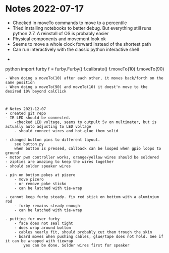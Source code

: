 # Notes 2022-07-17
- Checked in moveTo commands to move to a percentile
- Tried installing notebooks to better debug. But everything still runs python 2.7. A reinstall of OS is probably easier
- Physical components and movement look ok
- Seems to move a whole clock forward instead of the shortest path
- Can run interactively with the classic python interactive shell
- ```
python
import furby
f = furby.Furby()
f.calibrate()
f.moveTo(10)
f.moveTo(90)
```
- When doing a moveTo(10) after each other, it moves back/forth on the same position
- When doing a moveTo(90) and moveTo(10) it doest'n move to the desired 10% beyond calClick



# Notes 2021-12-07
- created git repo
- IR LED should be connected.
	-checked LED voltage, seems to outpult 5v on multimeter, but is actually auto adjusting to LED voltage
	- should connect wires and hot-glue them solid

- changed button pins to different layout. 
	see button.py
	when button is pressed, callback can be looped when gpio loops to ground
- motor pwm controller works, orange/yellow wires should be soldered
- zipties are amazing to keep the wires together
- should solder speaker wires

- pin on bottom pokes at pizero
	- move pizero
	- or remove poke sticko
	- can be latched with tie-wrap

- cannot keep furby steady. fix red stick on bottom with a aluminium rod
	- furby remains steady enough
	- can be latched with tie-wrap

- putting fur over furby
	- face does not seal tight
	- does wrap around bottom
	- cables nearly fit, should probably cut them trough the skin
	- board moves when pushing cables, glue/tape does not hold. See if it can be wrapped with tiewrap
		yes can be done. Solder wires first for speaker
